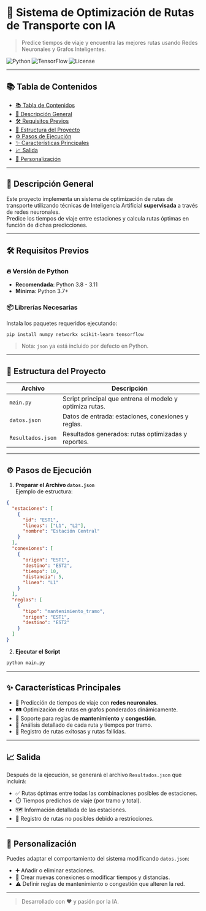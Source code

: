 
# 🚆 Sistema de Optimización de Rutas de Transporte con IA

> Predice tiempos de viaje y encuentra las mejores rutas usando Redes Neuronales y Grafos Inteligentes.

![Python](https://img.shields.io/badge/Python-3.7%2B-blue)
![TensorFlow](https://img.shields.io/badge/TensorFlow-2.x-orange)
![License](https://img.shields.io/badge/license-MIT-green)

---

## 📚 Tabla de Contenidos
- [📚 Tabla de Contenidos](#-tabla-de-contenidos)
- [📖 Descripción General](#-descripción-general)
- [🛠️ Requisitos Previos](#️-requisitos-previos)
- [📂 Estructura del Proyecto](#-estructura-del-proyecto)
- [⚙️ Pasos de Ejecución](#️-pasos-de-ejecución)
- [✨ Características Principales](#-características-principales)
- [📈 Salida](#-salida)
- [🧩 Personalización](#-personalización)

---

## 📖 Descripción General
Este proyecto implementa un sistema de optimización de rutas de transporte utilizando técnicas de Inteligencia Artificial **supervisada** a través de redes neuronales.  
Predice los tiempos de viaje entre estaciones y calcula rutas óptimas en función de dichas predicciones.

---

## 🛠️ Requisitos Previos

### 🔥 Versión de Python
- **Recomendada**: Python 3.8 - 3.11
- **Mínima**: Python 3.7+

### 📦 Librerías Necesarias
Instala los paquetes requeridos ejecutando:

```bash
pip install numpy networkx scikit-learn tensorflow
```

> Nota: `json` ya está incluido por defecto en Python.

---

## 📂 Estructura del Proyecto
| Archivo        | Descripción                                              |
|----------------|-----------------------------------------------------------|
| `main.py`      | Script principal que entrena el modelo y optimiza rutas.  |
| `datos.json`   | Datos de entrada: estaciones, conexiones y reglas.        |
| `Resultados.json` | Resultados generados: rutas optimizadas y reportes. |

---

## ⚙️ Pasos de Ejecución

1. **Preparar el Archivo `datos.json`**  
Ejemplo de estructura:

```json
{
  "estaciones": [
    {
      "id": "EST1",
      "lineas": ["L1", "L2"],
      "nombre": "Estación Central"
    }
  ],
  "conexiones": [
    {
      "origen": "EST1",
      "destino": "EST2",
      "tiempo": 10,
      "distancia": 5,
      "linea": "L1"
    }
  ],
  "reglas": [
    {
      "tipo": "mantenimiento_tramo",
      "origen": "EST1",
      "destino": "EST2"
    }
  ]
}
```

2. **Ejecutar el Script**

```bash
python main.py
```

---

## ✨ Características Principales
- 🧠 Predicción de tiempos de viaje con **redes neuronales**.
- 🛤️ Optimización de rutas en grafos ponderados dinámicamente.
- 🚧 Soporte para reglas de **mantenimiento** y **congestión**.
- 🔎 Análisis detallado de cada ruta y tiempos por tramo.
- 📝 Registro de rutas exitosas y rutas fallidas.

---

## 📈 Salida
Después de la ejecución, se generará el archivo `Resultados.json` que incluirá:
- ✅ Rutas óptimas entre todas las combinaciones posibles de estaciones.
- ⏱️ Tiempos predichos de viaje (por tramo y total).
- 🗺️ Información detallada de las estaciones.
- 🚫 Registro de rutas no posibles debido a restricciones.

---

## 🧩 Personalización
Puedes adaptar el comportamiento del sistema modificando `datos.json`:
- ➕ Añadir o eliminar estaciones.
- 🔗 Crear nuevas conexiones o modificar tiempos y distancias.
- ⚠️ Definir reglas de mantenimiento o congestión que alteren la red.

---

> Desarrollado con ❤️ y pasión por la IA.
